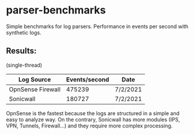 # parser-benchmarks
Simple benchmarks for log parsers. Performance in events per second with synthetic logs. 

## Results:
(single-thread)

| Log Source        | Events/second     | Date       |
|-------------------|-------------------|------------|
| OpnSense Firewall | 475239            | 7/2/2021   |
| Sonicwall         | 180727            | 7/2/2021   |

OpnSense is the fastest because the logs are structured in a simple and easy to analyze way. On the contrary, Sonicwall has more modules (IPS, VPN, Tunnels, Firewall...) and they require more complex processing. 